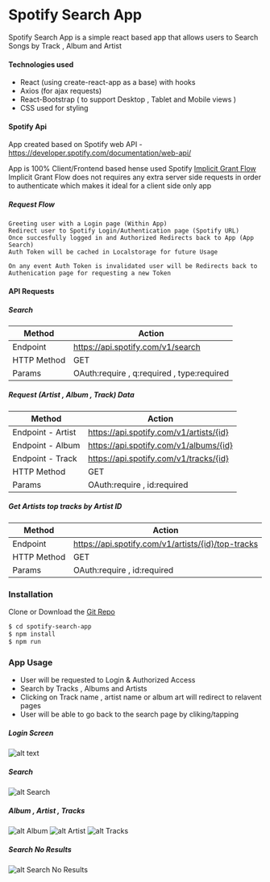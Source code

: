 # Spotify Search App

 Spotify Search App  is a simple react based app that allows users to Search Songs by Track , Album and Artist 
 
 #### Technologies used 
 - React (using create-react-app as a base) with hooks
 - Axios (for ajax requests)
 - React-Bootstrap  ( to support Desktop , Tablet and Mobile views  )
 - CSS used for styling 
 
#### Spotify Api 

App created based on Spotify web API - https://developer.spotify.com/documentation/web-api/  

App is 100% Client/Frontend based hense used Spotify [Implicit Grant Flow] 
Implicit Grant Flow does not requires any extra server side requests in order to authenticate which makes it ideal for a client side only app

##### Request Flow 

```
Greeting user with a Login page (Within App) 
Redirect user to Spotify Login/Authentication page (Spotify URL)
Once succesfully logged in and Authorized Redirects back to App (App Search)
Auth Token will be cached in Localstorage for future Usage
```

``
On any event Auth Token is invalidated user will be Redirects back to Authenication page for requesting a new Token 
``

#### API Requests 

##### Search 

| Method | Action |
| ------ | ------ |
| Endpoint | https://api.spotify.com/v1/search |
| HTTP Method | GET |
| Params | OAuth:require , q:required , type:required  |

##### Request (Artist , Album , Track) Data

| Method | Action |
| ------ | ------ |
| Endpoint - Artist | 	https://api.spotify.com/v1/artists/{id} |
| Endpoint - Album | 	https://api.spotify.com/v1/albums/{id} |
| Endpoint - Track | 	https://api.spotify.com/v1/tracks/{id} |
| HTTP Method | GET |
| Params | OAuth:require , id:required  |

##### Get Artists top tracks by Artist ID 

| Method | Action |
| ------ | ------ |
| Endpoint | 		https://api.spotify.com/v1/artists/{id}/top-tracks |
| HTTP Method | GET |
| Params | OAuth:require , id:required  |

### Installation

Clone or Download the [Git Repo] 

```sh
$ cd spotify-search-app
$ npm install
$ npm run
```

### App Usage

- User will be requested to Login & Authorized Access 
- Search by Tracks , Albums and Artists
- Clicking on Track name , artist name or album art will redirect to relavent pages
- User will be able to go back to the search page by cliking/tapping 



##### Login Screen

![alt text](https://i.ibb.co/J2D0Pd7/Login-screen.png)

##### Search 

![alt Search](https://i.ibb.co/1fggX6H/Search-1.png)

##### Album , Artist , Tracks 

![alt Album](https://i.ibb.co/BKVFZmv/Album.png)
![alt Artist](https://i.ibb.co/ys2Qh08/artist.png)
![alt Tracks](https://i.ibb.co/g6mHSNw/Search-2.png)

##### Search No Results 

![alt Search No Results](https://i.ibb.co/7JJLqgD/No-Results.png)

[//]: #
   [Implicit Grant Flow]:<https://developer.spotify.com/documentation/general/guides/authorization-guide/#implicit-grant-flow>
   [Git Repo]:<https://github.com/nipunnirmana/spotify-search-app>
